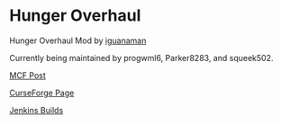 Hunger Overhaul
===============

Hunger Overhaul Mod by [iguanaman](https://github.com/iguanaman)

Currently being maintained by progwml6, Parker8283, and squeek502.

[MCF Post](http://www.minecraftforum.net/forums/mapping-and-modding/minecraft-mods/2222904-1-7-10-hunger-overhaul)

[CurseForge Page](http://minecraft.curseforge.com/mc-mods/224476-hunger-overhaul)

[Jenkins Builds](https://dvs1.progwml6.com/jenkins/job/HungerOverhaul-1.7.10/)
